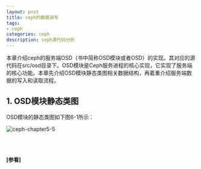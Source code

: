 ```yaml
---
layout: post
title: ceph的数据读写
tags:
- ceph
categories: ceph
description: ceph源代码分析
---
```



本章介绍ceph的服务端OSD（书中简称OSD模块或者OSD）的实现。其对应的源代码在src/osd目录下。OSD模块是Ceph服务进程的核心实现，它实现了服务端的核心功能。本章先介绍OSD模块静态类图相关数据结构，再着重介绍服务端数据的写入和读取流程。

<!-- more -->


## 1. OSD模块静态类图
OSD模块的静态类图如下图6-1所示：

![ceph-chapter5-5](https://ivanzz1001.github.io/records/assets/img/ceph/sca/ceph_chapter6_1.jpg)







<br />
<br />

**[参看]**





<br />
<br />
<br />

